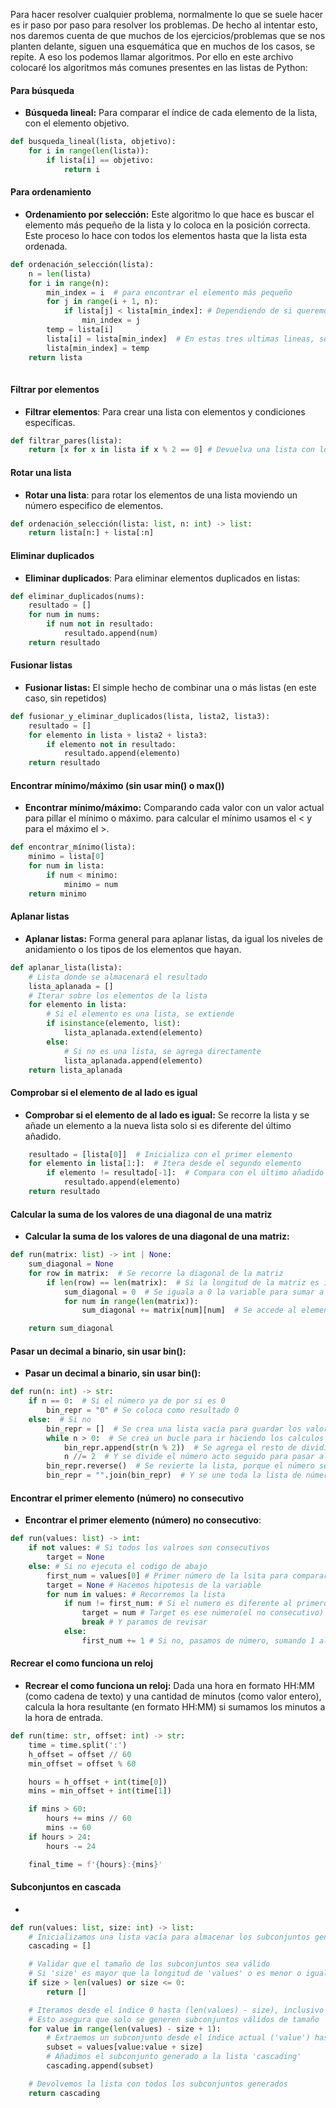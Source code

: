Para hacer resolver cualquier problema, normalmente lo que se suele hacer es ir paso por paso para resolver los problemas. De hecho al intentar esto, nos daremos cuenta de que muchos de los ejercicios/problemas que se nos planten delante, siguen una esquemática que en muchos de los casos, se repite. A eso los podemos llamar algoritmos. Por ello en este archivo colocaré los algoritmos más comunes presentes en las listas de Python:


#### Para búsqueda

- **Búsqueda lineal:** Para comparar el índice de cada elemento de la lista, con el elemento objetivo.
```python
def busqueda_lineal(lista, objetivo):
    for i in range(len(lista)):
        if lista[i] == objetivo:
            return i
```

#### Para ordenamiento

- **Ordenamiento por selección:** Este algoritmo lo que hace es buscar el elemento más pequeño de la lista y lo coloca en la posición correcta. Este proceso lo hace con todos los elementos hasta que la lista esta ordenada.

```python
def ordenación_selección(lista):
    n = len(lista)
    for i in range(n):
        min_index = i  # para encontrar el elemento más pequeño
        for j in range(i + 1, n):
            if lista[j] < lista[min_index]: # Dependiendo de si queremos encontrar el mayor o menos, cambiamos el simbolo
                min_index = j
        temp = lista[i]
        lista[i] = lista[min_index]  # En estas tres ultimas lineas, se intercambia el elemento más pequeño por el de la posición "i" usando la variable temp
        lista[min_index] = temp
    return lista
        
```

#### Filtrar por elementos

- **Filtrar elementos**: Para crear una lista con elementos y condiciones específicas.

```python
def filtrar_pares(lista):
    return [x for x in lista if x % 2 == 0] # Devuelva una lista con los elementos pares de la lista dada anteriormente
```

#### Rotar una lista

- **Rotar una lista**: para rotar los elementos de una lista moviendo un número especifico de elementos.

```python
def ordenación_selección(lista: list, n: int) -> list:
    return lista[n:] + lista[:n]
```

#### Eliminar duplicados

- **Eliminar duplicados**: Para eliminar elementos duplicados en listas:

```python
def eliminar_duplicados(nums):
    resultado = []
    for num in nums:
        if num not in resultado:
            resultado.append(num)
    return resultado
```

#### Fusionar listas

- **Fusionar listas:** El simple hecho de combinar una o más listas (en este caso, sin repetidos)

```python
def fusionar_y_eliminar_duplicados(lista, lista2, lista3):
    resultado = []
    for elemento in lista + lista2 + lista3:
        if elemento not in resultado:
            resultado.append(elemento)
    return resultado
```

#### Encontrar mínimo/máximo (sin usar min() o max())

- **Encontrar mínimo/máximo:** Comparando cada valor con un valor actual para pillar el mínimo o máximo. para calcular el mínimo usamos el < y para el máximo el >.

```python
def encontrar_mínimo(lista):
    minimo = lista[0]
    for num in lista:
        if num < minimo:
            minimo = num
    return minimo
```


#### Aplanar listas

- **Aplanar listas:** Forma general para aplanar listas, da igual los niveles de anidamiento o los tipos de los elementos que hayan.
```python
def aplanar_lista(lista):
    # Lista donde se almacenará el resultado
    lista_aplanada = []
    # Iterar sobre los elementos de la lista
    for elemento in lista:
        # Si el elemento es una lista, se extiende
        if isinstance(elemento, list):
            lista_aplanada.extend(elemento)
        else:
            # Si no es una lista, se agrega directamente
            lista_aplanada.append(elemento)
    return lista_aplanada
```


#### Comprobar si el elemento de al lado es igual

- **Comprobar si el elemento de al lado es igual:** Se recorre la lista y se añade un elemento a la nueva lista solo si es diferente del último añadido.

```python      
    resultado = [lista[0]]  # Inicializa con el primer elemento
    for elemento in lista[1:]:  # Itera desde el segundo elemento
        if elemento != resultado[-1]:  # Compara con el último añadido
            resultado.append(elemento)
    return resultado
```


#### Calcular la suma de los valores de una diagonal de una matriz

- **Calcular la suma de los valores de una diagonal de una matriz:**

```python
def run(matrix: list) -> int | None:
    sum_diagonal = None    
    for row in matrix:  # Se recorre la diagonal de la matriz
        if len(row) == len(matrix):  # Si la longitud de la matriz es igual a la de la fila:
            sum_diagonal = 0  # Se iguala a 0 la variable para sumar a ella los valores de la diagonal 
            for num in range(len(matrix)):
                sum_diagonal += matrix[num][num]  # Se accede al elementos en la posición especificada (que pertenece a la siagonal)

    return sum_diagonal
```


#### Pasar un decimal a binario, sin usar bin():

- **Pasar un decimal a binario, sin usar bin():**

```python
def run(n: int) -> str:
    if n == 0:  # Si el número ya de por si es 0
        bin_repr = "0" # Se coloca como resultado 0
    else:  # Si no
        bin_repr = []  # Se crea una lista vacía para guardar los valores que se van calculando
        while n > 0:  # Se crea un bucle para ir haciendo los calculos
            bin_repr.append(str(n % 2))  # Se agrega el resto de dividir entre 2 el número
            n //= 2  # Y se divide el número acto seguido para pasar al siguiente número
        bin_repr.reverse()  # Se revierte la lista, porque el número se estaba generando al reves
        bin_repr = "".join(bin_repr)  # Y se une toda la lista de números
```


#### Encontrar el primer elemento (número) no consecutivo

- **Encontrar el primer elemento (número) no consecutivo**:

```python
def run(values: list) -> int:
    if not values: # Si todos los valroes son consecutivos 
        target = None
    else: # Si no ejecuta el codigo de abajo
        first_num = values[0] # Primer número de la lsita para comparar
        target = None # Hacemos hipotesis de la variable
        for num in values: # Recorremos la lista
            if num != first_num: # Si el numero es diferente al primero
                target = num # Target es ese número(el no consecutivo)
                break # Y paramos de revisar
            else:
                first_num += 1 # Si no, pasamos de número, sumando 1 al contador
```


#### Recrear el como funciona un reloj

- **Recrear el como funciona un reloj:** Dada una hora en formato HH:MM (como cadena de texto) y una cantidad de minutos (como valor entero), calcula la hora resultante (en formato HH:MM) si sumamos los minutos a la hora de entrada.

```python
def run(time: str, offset: int) -> str:
    time = time.split(':')
    h_offset = offset // 60 
    min_offset = offset % 60

    hours = h_offset + int(time[0])
    mins = min_offset + int(time[1])

    if mins > 60:
        hours += mins // 60
        mins -= 60
    if hours > 24:
        hours -= 24

    final_time = f'{hours}:{mins}'
```

#### Subconjuntos en cascada

- 
```python
def run(values: list, size: int) -> list:
    # Inicializamos una lista vacía para almacenar los subconjuntos generados
    cascading = []

    # Validar que el tamaño de los subconjuntos sea válido
    # Si 'size' es mayor que la longitud de 'values' o es menor o igual a 0, devolvemos una lista vacía
    if size > len(values) or size <= 0:
        return []

    # Iteramos desde el índice 0 hasta (len(values) - size), inclusivo
    # Esto asegura que solo se generen subconjuntos válidos de tamaño 'size'
    for value in range(len(values) - size + 1):
        # Extraemos un subconjunto desde el índice actual ('value') hasta 'value + size'
        subset = values[value:value + size]
        # Añadimos el subconjunto generado a la lista 'cascading'
        cascading.append(subset)

    # Devolvemos la lista con todos los subconjuntos generados
    return cascading

```
